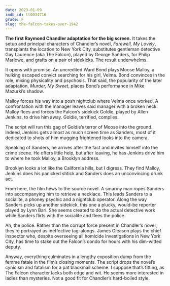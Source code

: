 ```yaml
---
date: 2023-01-09
imdb_id: tt0034716
grade: F
slug: the-falcon-takes-over-1942
---
```


**The first Raymond Chandler adaptation for the big screen.** It takes the setup and principal characters of Chandler’s novel, _Farewell, My Lovely_, transplants the location to New York City, substitutes gentleman detective Gay Laurence (aka The Falcon), played by George Sanders, for Philip Marlowe, and grafts on a pair of sidekicks. The result underwhelms.

<!-- end -->

It opens with promise. An uncredited Ward Bond plays Moose Malloy, a hulking escaped convict searching for his girl, Velma. Bond convinces in the role, mixing physicality and psychosis. That said, the popularity of the later adaptation, <span data-imdb-id="tt0037101">_Murder, My Sweet_</span>, places Bond’s performance in Mike Mazurki’s shadow.

Malloy forces his way into a posh nightclub where Velma once worked. A confrontation with the manager leaves said manager with a broken neck. Malloy flees and forces the Falcon’s sidekick Goldie, played by Allen Jenkins, to drive him away. Goldie, terrified, complies.

The script will run this gag of Goldie’s terror of Moose into the ground. Indeed, Jenkins gets almost as much screen time as Sanders, most of it dedicated to shots of him mugging frightened looks into the camera.

Speaking of Sanders, he arrives after the fact and invites himself into the crime scene. He offers little help, but after leaving, he has Jenkins drive him to where he took Malloy, a Brooklyn address.

Brooklyn looks a lot like the California hills, but I digress. They find Malloy, Jenkins does his panicked shtick and Sanders does an unconvincing drunk act.

From here, the film hews to the source novel. A smarmy man ropes Sanders into accompanying him to retrieve a necklace. This leads Sanders to a socialite, a phoney psychic and a nightclub operator. Along the way Sanders picks up another sidekick, this one a plucky, would-be reporter played by Lynn Bari. She seems created to do the actual detective work while Sanders flirts with the socialite and flees the police.

Ah, the police. Rather than the corrupt force present in Chandler’s novel, they’re portrayed as ineffective tag-alongs. James Gleason plays the chief inspector who, despite overseeing all homicide investigations in New York City, has time to stake out the Falcon’s condo for hours with his dim-witted deputy.

Anyway, everything culminates in a lengthy exposition dump from the femme fatale in the film’s closing moments. The script drops the novel’s cynicism and fatalism for a pat blackmail scheme. I suppose that’s fitting, as The Falcon character lacks both edge and wit. He seems more interested in ladies than mysteries. Not a good fit for Chandler’s hard-boiled style.
